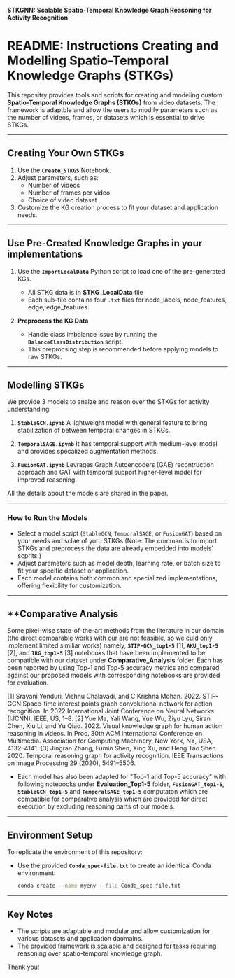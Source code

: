 **STKGNN: Scalable Spatio-Temporal Knowledge Graph Reasoning for Activity Recognition**


# README: Instructions Creating and Modelling Spatio-Temporal Knowledge Graphs (STKGs)
This repositry provides tools and scripts for creating and modeling custom **Spatio-Temporal Knowledge Graphs (STKGs)** from video datasets. The framework is adaptble and allow the users to modify parameters such as the number of videos, frames, or datasets which is essential to drive STKGs.

---
## **Creating Your Own STKGs**
1. Use the **`Create_STKGS`** Notebook.
2. Adjust parameters, such as:
   - Number of videos
   - Number of frames per video
   - Choice of video dataset
3. Customize the KG creation process to fit your dataset and application needs.

---
## **Use Pre-Created Knowledge Graphs in your implementations**
1. Use the **`ImportLocalData`** Python script to load one of the pre-generated KGs. 
   - All STKG data is in **STKG_LocalData** file
   - Each sub-file contains four `.txt` files for node_labels, node_features, edge, edge_features.
   
2. **Preprocess the KG Data**
   - Handle class imbalance issue by running the **`BalanceClassDistribution`** script.
   - This preprocsing step is recommended before applying models to raw STKGs.
   
---
## **Modelling STKGs**
We provide 3 models to analze and reason over the STKGs for activity understanding:
1. **`StableGCN.ipynb`**
   A lightweight model with general feature to bring stabilization of between temporal changes in STKGs.
   
2. **`TemporalSAGE.ipynb`**
   It has temporal support with medium-level model and provides specalized augmentation methods.
   
3. **`FusionGAT.ipynb`**
   Levrages Graph Autoencoders (GAE) recontruction approach and GAT with temporal support higher-level model for improved reasoning.

All the details about the models are shared in the paper.


---
### **How to Run the Models**
- Select a model script (`StableGCN`, `TemporalSAGE`, or `FusionGAT`) based on your needs and sclae of yoru STKGs 
(Note: The commands to import STKGs and preprocess the data are already embedded into models' scprits.)
- Adjust parameters such as model depth, learning rate, or batch size to fit your specific dataset or application.
- Each model contains both common and specialized implementations, offering flexibility for customization.

---
## **Comparative Analysis
 Some pixel-wise state-of-the-art methods from the literature in our domain (the direct comparable works with our are not feasible, so we culd only implement limited similiar works) namely,  **`STIP-GCN_top1-5`** [1], **`AKU_top1-5`** [2], and **`TRG_top1-5`** [3] notebooks that have been implemented to be compatible with our dataset under **Comparative_Analysis** folder. Each has been reported by using Top-1 and Top-5 accuracy metrics and compared against our proposed models with corresponding notebooks are provided for evaluation.

[1] Sravani Yenduri, Vishnu Chalavadi, and C Krishna Mohan. 2022. STIP-GCN:Space-time interest points graph convolutional network for action recognition. In 2022 International Joint Conference on Neural Networks (IJCNN). IEEE, US, 1–8.
[2] Yue Ma, Yali Wang, Yue Wu, Ziyu Lyu, Siran Chen, Xiu Li, and Yu Qiao. 2022. Visual knowledge graph for human action reasoning in videos. In Proc. 30th ACM International Conference on Multimedia. Association for Computing Machinery, New York, NY, USA, 4132–4141.
[3] Jingran Zhang, Fumin Shen, Xing Xu, and Heng Tao Shen. 2020. Temporal reasoning graph for activity recognition. IEEE Transactions on Image Processing 29 (2020), 5491–5506.

- Each model has also been adapted for "Top-1 and Top-5 accuracy" with following notebooks under **Evaluation_Top1-5** folder, **`FusionGAT_top1-5`**, **`StableGCN_top1-5`** and **`TemporalSAGE_top1-5`** computaton which are compatible for comparative analysis which are provided for direct execution by excluding reasoning parts of our models.

---
## **Environment Setup**
To replicate the environment of this repository:
- Use the provided **`Conda_spec-file.txt`** to create an identical Conda environment:
   ```bash
   conda create --name myenv --file Conda_spec-file.txt
   ```

---
## **Key Notes**
- The scripts are adaptable and modular and allow customization for various datasets and application daomains.
- The provided framework is scalable and designed for tasks requiring reasoning over spatio-temporal knowledge graph.

Thank you!
